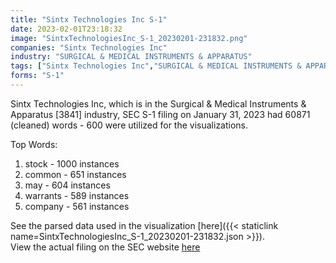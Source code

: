 ```yaml
---
title: "Sintx Technologies Inc S-1"
date: 2023-02-01T23:18:32
image: "SintxTechnologiesInc_S-1_20230201-231832.png"
companies: "Sintx Technologies Inc"
industry: "SURGICAL & MEDICAL INSTRUMENTS & APPARATUS"
tags: ["Sintx Technologies Inc","SURGICAL & MEDICAL INSTRUMENTS & APPARATUS","01-31-2023","S-1"]
forms: "S-1"
---
```

Sintx Technologies Inc, which is in the Surgical & Medical Instruments & Apparatus [3841] industry, SEC S-1 filing on January 31, 2023 had 60871 (cleaned) words - 600 were utilized for the visualizations.

Top Words:
1. stock - 1000 instances
2. common - 651 instances
3. may - 604 instances
4. warrants - 589 instances
5. company - 561 instances


See the parsed data used in the visualization [here]({{< staticlink name=SintxTechnologiesInc_S-1_20230201-231832.json >}}).  
View the actual filing on the SEC website [here](https://www.sec.gov/Archives/edgar/data/1269026/0001493152-23-003152.txt)